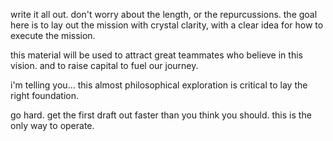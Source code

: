 write it all out. don't worry about the length, or the repurcussions. the goal here is to lay out the mission with crystal clarity, with a clear idea for how to execute the mission.

this material will be used to attract great teammates who believe in this vision. and to raise capital to fuel our journey.

i'm telling you... this almost philosophical exploration is critical to lay the right foundation.

go hard. get the first draft out faster than you think you should. this is the only way to operate.